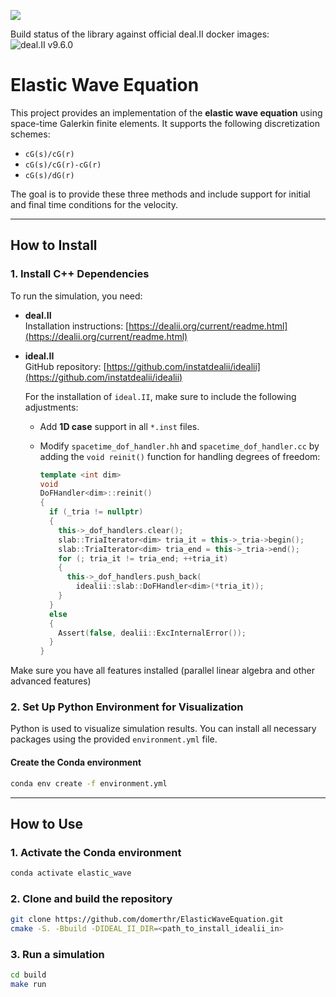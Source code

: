 [![](https://img.shields.io/badge/docs-dev-blue.svg)](https://instatdealii.github.io/idealii/dev)

Build status of the library against official deal.II docker images:
![deal.II v9.6.0](https://github.com/instatdealii/idealii/actions/workflows/dealii960.yml/badge.svg)


# Elastic Wave Equation

This project provides an implementation of the **elastic wave equation** using space-time Galerkin finite elements. It supports the following discretization schemes:

- `cG(s)/cG(r)`
- `cG(s)/cG(r)-cG(r)`
- `cG(s)/dG(r)`

The goal is to provide these three methods and include support for initial and final time conditions for the velocity.

---

## How to Install

### 1. Install C++ Dependencies

To run the simulation, you need:

- **deal.II**  
  Installation instructions: [https://dealii.org/current/readme.html](https://dealii.org/current/readme.html)

- **ideal.II**  
  GitHub repository: [https://github.com/instatdealii/idealii](https://github.com/instatdealii/idealii)

  For the installation of `ideal.II`, make sure to include the following adjustments:

  - Add **1D case** support in all `*.inst` files.
  - Modify `spacetime_dof_handler.hh` and `spacetime_dof_handler.cc` by adding the `void reinit()` function for handling degrees of freedom:

    ```cpp
    template <int dim>
    void
    DoFHandler<dim>::reinit()
    {
      if (_tria != nullptr)
      {
        this->_dof_handlers.clear();
        slab::TriaIterator<dim> tria_it = this->_tria->begin();
        slab::TriaIterator<dim> tria_end = this->_tria->end();
        for (; tria_it != tria_end; ++tria_it)
        {
          this->_dof_handlers.push_back(
            idealii::slab::DoFHandler<dim>(*tria_it));
        }
      }
      else
      {
        Assert(false, dealii::ExcInternalError());
      }
    }
    ```
Make sure you have all features installed (parallel linear algebra and other advanced features)

### 2. Set Up Python Environment for Visualization

Python is used to visualize simulation results. You can install all necessary packages using the provided `environment.yml` file.

#### Create the Conda environment

```bash
conda env create -f environment.yml
```
---
## How to Use

### 1. Activate the Conda environment

```bash
conda activate elastic_wave
```
### 2. Clone and build the repository

```bash
git clone https://github.com/domerthr/ElasticWaveEquation.git
cmake -S. -Bbuild -DIDEAL_II_DIR=<path_to_install_idealii_in>
```
### 3. Run a simulation
```bash
cd build
make run
```
